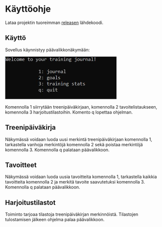 # Käyttöohje

Lataa projektin tuoreimman [releasen](https://github.com/Ronttikasa/treenipaivakirja/releases) lähdekoodi.

## Käyttö

Sovellus käynnistyy päävalikkonäkymään:

![päävalikko](./kuvat/main_menu.jpg)

Komennolla 1 siirrytään treenipäiväkirjaan, komennolla 2 tavoitelistaukseen, komennolla 3 harjoitustilastoihin. Komento q lopettaa ohjelman.

## Treenipäiväkirja

Näkymässä voidaan luoda uusi merkintä treenipäiväkirjaan komennolla 1, tarkastella vanhoja merkintöjä komennolla 2 sekä poistaa merkintöjä komennolla 3.
Komennolla q palataan päävalikkoon.

## Tavoitteet

Näkymässä voidaan luoda uusia tavoitteita komennolla 1, tarkastella kaikkia tavoitteita komennolla 2 ja merkitä tavoite saavutetuksi komennolla 3.
Komennolla q palataan päävalikkoon.

## Harjoitustilastot

Toiminto tarjoaa tilastoja treenipäiväkirjan merkinnöistä. Tilastojen tulostamisen jälkeen ohjelma palaa päävalikkoon.



